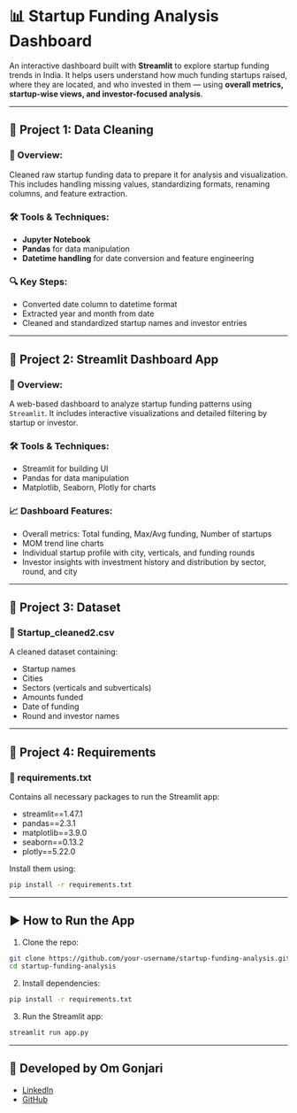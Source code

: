 # 📊 Startup Funding Analysis Dashboard

An interactive dashboard built with **Streamlit** to explore startup funding trends in India. It helps users understand how much funding startups raised, where they are located, and who invested in them — using **overall metrics, startup-wise views, and investor-focused analysis**.

---

## 📁 Project 1: Data Cleaning 

### 🚀 Overview:
Cleaned raw startup funding data to prepare it for analysis and visualization. This includes handling missing values, standardizing formats, renaming columns, and feature extraction.

### 🛠 Tools & Techniques:
- **Jupyter Notebook**
- **Pandas** for data manipulation
- **Datetime handling** for date conversion and feature engineering

### 🔍 Key Steps:
- Converted date column to datetime format
- Extracted year and month from date
- Cleaned and standardized startup names and investor entries

---

## 📁 Project 2: Streamlit Dashboard App

### 🚀 Overview:
A web-based dashboard to analyze startup funding patterns using `Streamlit`. It includes interactive visualizations and detailed filtering by startup or investor.

### 🛠 Tools & Techniques:
- Streamlit for building UI
- Pandas for data manipulation
- Matplotlib, Seaborn, Plotly for charts

### 📈 Dashboard Features:
- Overall metrics: Total funding, Max/Avg funding, Number of startups
- MOM trend line charts
- Individual startup profile with city, verticals, and funding rounds
- Investor insights with investment history and distribution by sector, round, and city

---

## 📁 Project 3: Dataset

### 📄 Startup_cleaned2.csv
A cleaned dataset containing:
- Startup names
- Cities
- Sectors (verticals and subverticals)
- Amounts funded
- Date of funding
- Round and investor names

---

## 📁 Project 4: Requirements

### 📄 requirements.txt
Contains all necessary packages to run the Streamlit app:

- streamlit==1.47.1  
- pandas==2.3.1  
- matplotlib==3.9.0  
- seaborn==0.13.2  
- plotly==5.22.0  

Install them using:
```bash
pip install -r requirements.txt
```

---

## ▶️ How to Run the App

1. Clone the repo:
```bash
git clone https://github.com/your-username/startup-funding-analysis.git
cd startup-funding-analysis
```

2. Install dependencies:
```bash
pip install -r requirements.txt
```

3. Run the Streamlit app:
```bash
streamlit run app.py
```

---

## 🤝 Developed by Om Gonjari

- [LinkedIn](https://www.linkedin.com/in/omgonjari/)
- [GitHub](https://github.com/omvoyager8/)
